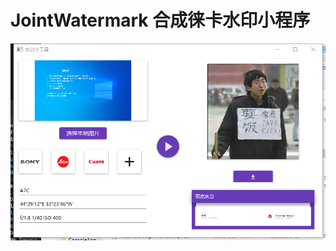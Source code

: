 # JointWatermark 合成徕卡水印小程序

![](https://raw.githubusercontent.com/3egirlsdream/JointWatermark/master/ui.png)
